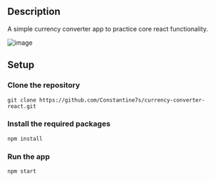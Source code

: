 ## Description

A simple currency converter app to practice core react functionality.

![image](https://i.imgur.com/5wiwtyV.png)

## Setup

### Clone the repository

```
git clone https://github.com/Constantine7s/currency-converter-react.git
```
### Install the required packages

```
npm install
```
### Run the app

```
npm start
```
